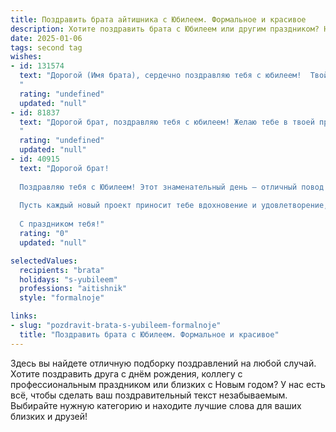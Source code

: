 ```yaml
---
title: Поздравить брата айтишника с Юбилеем. Формальное и красивое
description: Хотите поздравить брата с Юбилеем или другим праздником? Наш ИИ создаст незабываемое поздравление, а вы обязательно выделитесь среди других.  
date: 2025-01-06
tags: second tag
wishes:
- id: 131574
  text: "Дорогой (Имя брата), сердечно поздравляю тебя с юбилеем!  Твой профессионализм и талант в сфере IT впечатляют, а достижения – достойны восхищения. Желаю тебе дальнейших успехов в твоей карьере, новых интересных проектов и реализации всех амбициозных планов. Пусть в жизни будет много радости, здоровья и благополучия! С юбилеем!
  "
  rating: "undefined"
  updated: "null"
- id: 81837
  text: "Дорогой брат, поздравляю тебя с юбилеем! Желаю тебе в твоей профессиональной сфере - в мире IT - успехов и процветания, новых интересных проектов и реализации всех твоих амбиций. Пусть твой талант и ум всегда приносят тебе удовлетворение и радость! С днем рождения!
  "
  rating: "undefined"
  updated: "null"
- id: 40915
  text: "Дорогой брат!
  
  Поздравляю тебя с Юбилеем! Этот знаменательный день — отличный повод вспомнить о всех твоих достижениях и успехах. Ты не только талантливый айтишник, но и человек с большим сердцем, ответственный и целеустремлённый.
  
  Пусть каждый новый проект приносит тебе вдохновение и удовлетворение, а трудности обходят стороной. Желаю здоровья, процветания и новых высот в карьере. Пусть твоя жизнь будет наполнена яркими моментами и приятными сюрпризами.
  
  С праздником тебя!"
  rating: "0"
  updated: "null"

selectedValues:
  recipients: "brata"
  holidays: "s-yubileem"
  professions: "aitishnik"
  style: "formalnoje"

links:
- slug: "pozdravit-brata-s-yubileem-formalnoje"
  title: "Поздравить брата с Юбилеем. Формальное и красивое"
---
```


Здесь вы найдете отличную подборку поздравлений на любой случай. 
Хотите поздравить друга с днём рождения, коллегу с профессиональным праздником или близких с Новым годом? У нас есть всё, чтобы сделать ваш поздравительный текст незабываемым. Выбирайте нужную категорию и находите лучшие слова для ваших близких и друзей!
